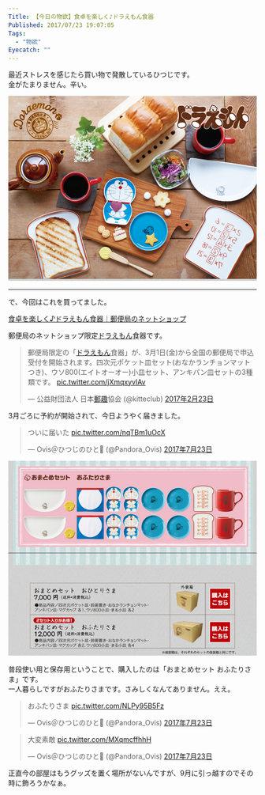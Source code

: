 ```yaml
---
Title: 【今日の物欲】食卓を楽しく♪ドラえもん食器
Published: 2017/07/23 19:07:05
Tags:
  - "物欲"
Eyecatch: ""
---
```

<p>最近ストレスを感じたら買い物で発散しているひつじです。<br/>
金がたまりません。辛い。</p>

<p><span itemscope itemtype="http://schema.org/Photograph"><img src="20170723190011.jpg" alt="f:id:Ovis:20170723190011j:plain" title="f:id:Ovis:20170723190011j:plain" class="hatena-fotolife" itemprop="image"></span></p>

***

<p>で、今回はこれを買ってました。</p>

<p><a href="http://www.shop.post.japanpost.jp/shop/pages/doraemon_shokki.aspx">&#x98DF;&#x5353;&#x3092;&#x697D;&#x3057;&#x304F;&#x266A;&#x30C9;&#x30E9;&#x3048;&#x3082;&#x3093;&#x98DF;&#x5668;&#xFF5C;&#x90F5;&#x4FBF;&#x5C40;&#x306E;&#x30CD;&#x30C3;&#x30C8;&#x30B7;&#x30E7;&#x30C3;&#x30D7;</a></p>

<p>郵便局のネットショップ限定<a class="keyword" href="http://d.hatena.ne.jp/keyword/%A5%C9%A5%E9%A4%A8%A4%E2%A4%F3">ドラえもん</a>食器です。</p>

<p><blockquote class="twitter-tweet" data-lang="ja"><p lang="ja" dir="ltr">郵便局限定の「<a class="keyword" href="http://d.hatena.ne.jp/keyword/%A5%C9%A5%E9%A4%A8%A4%E2%A4%F3">ドラえもん</a>食器」が、3月1日(金)から全国の郵便局で申込受付を開始されます。四次元ポケット皿セット(おなかランチョンマットつき)、ウソ800(エイトオーオー)小皿セット、アンキパン皿セットの3種類です。 <a href="https://t.co/jXmqxyvlAv">pic.twitter.com/jXmqxyvlAv</a></p>&mdash; 公益財団法人 日本<a class="keyword" href="http://d.hatena.ne.jp/keyword/%CD%B9%BC%F1">郵趣</a>協会 (@kitteclub) <a href="https://twitter.com/kitteclub/status/834651407223443456">2017年2月23日</a></blockquote><script async src="//platform.twitter.com/widgets.js" charset="utf-8"></script></p>

<p>3月ごろに予約が開始されて、今日ようやく届きました。</p>

<p><blockquote class="twitter-tweet" data-lang="ja"><p lang="ja" dir="ltr">ついに届いた <a href="https://t.co/nqTBm1uOcX">pic.twitter.com/nqTBm1uOcX</a></p>&mdash; Ovis＠ひつじのひと🐑 (@Pandora_Ovis) <a href="https://twitter.com/Pandora_Ovis/status/889058287303376898">2017年7月23日</a></blockquote><script async src="//platform.twitter.com/widgets.js" charset="utf-8"></script></p>

<p><span itemscope itemtype="http://schema.org/Photograph"><img src="20170723190548.png" alt="f:id:Ovis:20170723190548p:plain" title="f:id:Ovis:20170723190548p:plain" class="hatena-fotolife" itemprop="image"></span></p>

<p>普段使い用と保存用ということで、購入したのは「おまとめセット おふたりさま」です。<br/>
一人暮らしですがおふたりさまです。さみしくなんてありません。ええ。</p>

<p><blockquote class="twitter-tweet" data-lang="ja"><p lang="ja" dir="ltr">おふたりさま <a href="https://t.co/NLPy95B5Fz">pic.twitter.com/NLPy95B5Fz</a></p>&mdash; Ovis＠ひつじのひと🐑 (@Pandora_Ovis) <a href="https://twitter.com/Pandora_Ovis/status/889059204018786304">2017年7月23日</a></blockquote><script async src="//platform.twitter.com/widgets.js" charset="utf-8"></script></p>

<p><blockquote class="twitter-tweet" data-lang="ja"><p lang="ja" dir="ltr">大変素敵 <a href="https://t.co/MXqmcffhhH">pic.twitter.com/MXqmcffhhH</a></p>&mdash; Ovis＠ひつじのひと🐑 (@Pandora_Ovis) <a href="https://twitter.com/Pandora_Ovis/status/889061335597633537">2017年7月23日</a></blockquote><script async src="//platform.twitter.com/widgets.js" charset="utf-8"></script></p>

<p>正直今の部屋はもうグッズを置く場所がないんですが、9月に引っ越すのでその時に飾ろうかなぁ。</p>
